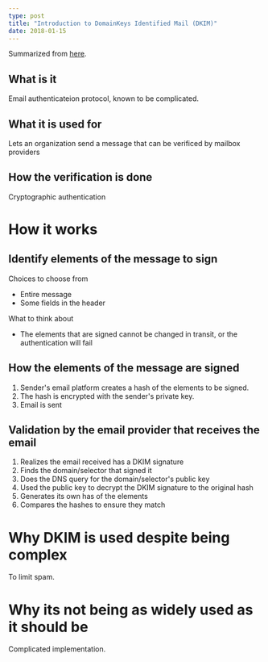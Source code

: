 ```yaml
---
type: post
title: "Introduction to DomainKeys Identified Mail (DKIM)"
date: 2018-01-15
---
```


Summarized from [here](https://blog.returnpath.com/how-to-explain-dkim-in-plain-english-2/).

## What is it

Email authenticateion protocol, known to be complicated.

## What it is used for

Lets an organization send a message that can be verificed by mailbox providers

## How the verification is done

Cryptographic authentication


# How it works

## Identify elements of the message to sign

Choices to choose from
* Entire message
* Some fields in the header

What to think about
* The elements that are signed cannot be changed in transit, 
or the authentication will fail

## How the elements of the message are signed

1. Sender's email platform creates a hash of the elements to be signed.
2. The hash is encrypted with the sender's private key.
3. Email is sent

## Validation by the email provider that receives the email

1. Realizes the email received has a DKIM signature
2. Finds the domain/selector that signed it
3. Does the DNS query for the domain/selector's public key
4. Used the public key to decrypt the DKIM signature to the original hash
5. Generates its own has of the elements
6. Compares the hashes to ensure they match


# Why DKIM is used despite being complex

To limit spam.

# Why its not being as widely used as it should be

Complicated implementation.






